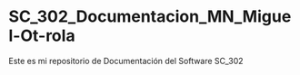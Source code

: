 # SC_302_Documentacion_MN_Miguel-Ot-rola
Este es mi repositorio de Documentación del Software SC_302
